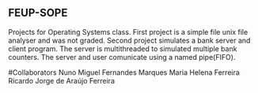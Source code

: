 ## FEUP-SOPE
Projects for Operating Systems class. First project is a simple file unix file analyser and was not graded.
Second project simulates a bank server and client program. The server is multithreaded to simulated multiple bank counters.
The server and user comunicate using a named pipe(FIFO).


#Collaborators
Nuno Miguel Fernandes Marques
Maria Helena Ferreira
Ricardo Jorge de Araújo Ferreira
